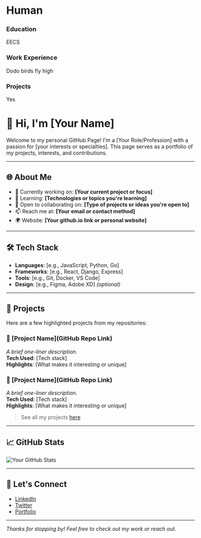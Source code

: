 # Human

### Education
EECS

### Work Experience
Dodo birds fly high

### Projects
Yes

# 👋 Hi, I'm [Your Name]

Welcome to my personal GitHub Page! I'm a [Your Role/Profession] with a passion for [your interests or specialties]. This page serves as a portfolio of my projects, interests, and contributions.

---

## 🌐 About Me

- 🔭 Currently working on: **[Your current project or focus]**
- 🌱 Learning: **[Technologies or topics you're learning]**
- 👯 Open to collaborating on: **[Type of projects or ideas you're open to]**
- 📫 Reach me at: **[Your email or contact method]**
- 🌍 Website: **[Your github.io link or personal website]**

---

## 🛠️ Tech Stack

- **Languages**: [e.g., JavaScript, Python, Go]
- **Frameworks**: [e.g., React, Django, Express]
- **Tools**: [e.g., Git, Docker, VS Code]
- **Design**: [e.g., Figma, Adobe XD] *(optional)*

---

## 📂 Projects

Here are a few highlighted projects from my repositories:

### 🔹 [Project Name](GitHub Repo Link)
_A brief one-liner description._  
**Tech Used**: [Tech stack]  
**Highlights**: [What makes it interesting or unique]

### 🔹 [Project Name](GitHub Repo Link)
_A brief one-liner description._  
**Tech Used**: [Tech stack]  
**Highlights**: [What makes it interesting or unique]

> See all my projects [here](https://github.com/yourusername?tab=repositories)

---

## 📈 GitHub Stats

![Your GitHub Stats](https://github-readme-stats.vercel.app/api?username=yourusername&show_icons=true&theme=default)

---

## 🤝 Let's Connect

- [LinkedIn](https://linkedin.com/in/yourprofile)
- [Twitter](https://twitter.com/yourhandle)
- [Portfolio](https://yourusername.github.io)

---

_Thanks for stopping by! Feel free to check out my work or reach out._
